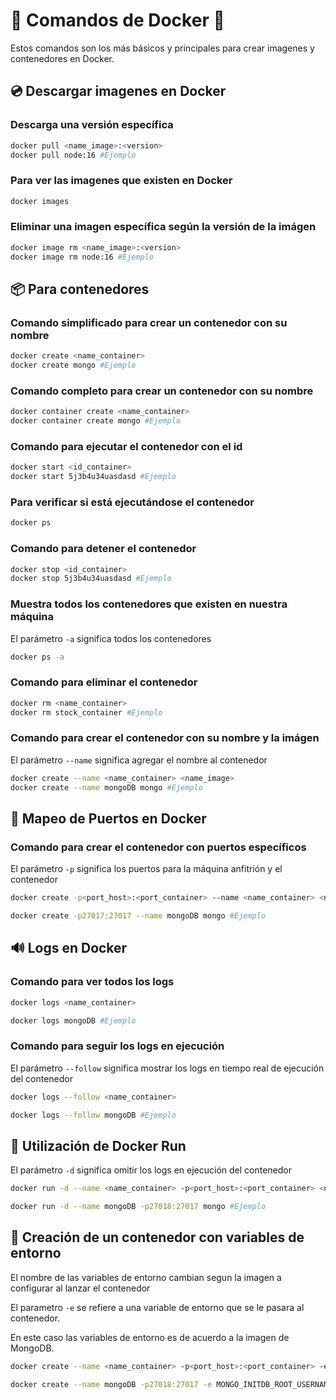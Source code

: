 # 🚚 Comandos de Docker 🚚

Estos comandos son los más básicos y principales para crear imagenes y contenedores en Docker.

## 💿 Descargar imagenes en Docker 

### Descarga una versión específica

```sh
docker pull <name_image>:<version>
docker pull node:16 #Ejemplo
```

### Para ver las imagenes que existen en Docker

```sh
docker images
```

### Eliminar una imagen específica según la versión de la imágen
```sh
docker image rm <name_image>:<version> 
docker image rm node:16 #Ejemplo
```

## 📦 Para contenedores

### Comando simplificado para crear un contenedor con su nombre

```sh
docker create <name_container>
docker create mongo #Ejemplo
```

### Comando completo para crear un contenedor con su nombre

```sh
docker container create <name_container>
docker container create mongo #Ejemplo
```

### Comando para ejecutar el contenedor con el id

```sh
docker start <id_container>
docker start 5j3b4u34uasdasd #Ejemplo
```

### Para verificar si está ejecutándose el contenedor

```sh
docker ps
```

### Comando para detener el contenedor

```sh
docker stop <id_container>
docker stop 5j3b4u34uasdasd #Ejemplo
```

### Muestra todos los contenedores que existen en nuestra máquina

El parámetro <code>-a</code> significa todos los contenedores

```sh
docker ps -a
```

### Comando para eliminar el contenedor

```sh
docker rm <name_container>
docker rm stock_container #Ejemplo
```

### Comando para crear el contenedor con su nombre y la imágen

El parámetro <code>--name</code> significa agregar el nombre al contenedor

```sh
docker create --name <name_container> <name_image>
docker create --name mongoDB mongo #Ejemplo
```

## 📍 Mapeo de Puertos en Docker

### Comando para crear el contenedor con puertos específicos

El parámetro <code>-p</code> significa los puertos para la máquina anfitrión y el contenedor

```sh
docker create -p<port_host>:<port_container> --name <name_container> <name_image>

docker create -p27017:27017 --name mongoDB mongo #Ejemplo
```

## 🔊 Logs en Docker

### Comando para ver todos los logs

```sh
docker logs <name_container>

docker logs mongoDB #Ejemplo
```

### Comando para seguir los logs en ejecución

El parámetro <code>--follow</code> significa mostrar los logs en tiempo real de ejecución del contenedor

```sh
docker logs --follow <name_container>

docker logs --follow mongoDB #Ejemplo
```

## 🏃 Utilización de Docker Run

El parámetro <code>-d</code> significa omitir los logs en ejecución del contenedor

```sh
docker run -d --name <name_container> -p<port_host>:<port_container> <name_image>

docker run -d --name mongoDB -p27018:27017 mongo #Ejemplo
```

## 🔐 Creación de un contenedor con variables de entorno

El nombre de las variables de entorno cambian segun la imagen a configurar al lanzar el contenedor

El parametro <code>-e</code> se refiere a una variable de entorno que se le pasara al contenedor.

En este caso las variables de entorno es de acuerdo a la imagen de MongoDB.

```sh
docker create --name <name_container> -p<port_host>:<port_container> -e <NAME_VARIABLE> <name_image>

docker create --name mongoDB -p27018:27017 -e MONGO_INITDB_ROOT_USERNAME=mario -e MONGO_INITDB_ROOT_PASSWORD=12345678 mongo #Ejemplo
```

